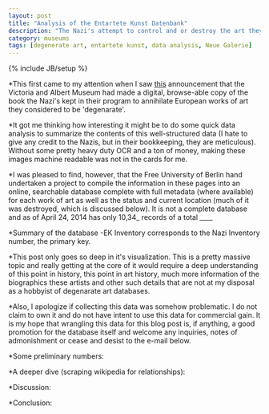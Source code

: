 ```yaml
---
layout: post
title: "Analysis of the Entartete Kunst Datenbank"
description: "The Nazi's attempt to control and or destroy the art they found to be degenarte resulted in a very meticulous documentation of that artwork. The Free Universiyt of Berlin has undertaken the process of turning the Nazi bookkeeping into a publically accessible database. I took a pass at collecting that data into a workable form and visualizing it. This is in edition to having visited the Neue Galeries exhibitio n of some of those recovered works."
category: museums
tags: [degenerate art, entartete kunst, data analysis, Neue Galerie]
---
```

{% include JB/setup %}

*This first came to my attention when I saw [this](http://www.vam.ac.uk/content/articles/e/entartete-kunst/) announcement that the Victoria and Albert Museum had made a digital, browse-able copy of the book the Nazi's kept in their program to annihilate European works of art they considered to be 'degenarate'.

*It got me thinking how interesting it might be to do some quick data analysis to summarize the contents of this well-structured data (I hate to give any credit to the Nazis, but in their bookkeeping, they are meticulous). Without some pretty heavy duty OCR and a ton of money, making these images machine readable was not in the cards for me.

*I was pleased to find, however, that the Free University of Berlin hand undertaken a project to compile the information in these pages into an online, searchable database complete with full metadata (where available) for each work of art as well as the status and current location (much of it was destroyed, which is discussed below). It is not a complete database and as of April 24, 2014 has only 10,34_ records of a total ____

*Summary of the database
  -EK Inventory corresponds to the Nazi Inventory number, the primary key.

*This post only goes so deep in it's visualization. This is a pretty massive topic and really getting at the core of it would require a deep understanding of this point in history, this point in art history, much more information of the biographics these artists and other such details that are not at my disposal as a hobbyist of degenarate art databases.

*Also, I apologize if collecting this data was somehow problematic. I do not claim to own it and do not have intent to use this data for commercial gain. It is my hope that wrangling this data for this blog post is, if anything, a good promotion for the database itself and welcome any inquiries, notes of admonishment or cease and desist to the e-mail below.

*Some preliminary numbers:

*A deeper dive (scraping wikipedia for relationships):

*Discussion:

*Conclusion:
